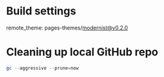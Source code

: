 # Build settings
remote_theme: pages-themes/modernist@v0.2.0

# Cleaning up local GitHub repo

````powershell
gc --aggressive --prune=now
````
